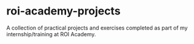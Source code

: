 # roi-academy-projects
A collection of practical projects and exercises completed as part of my internship/training at ROI Academy.
